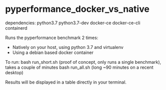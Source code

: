 # pyperformance_docker_vs_native

dependencies:
python3.7 python3.7-dev docker-ce docker-ce-cli containerd

Runs the pyperformance benchmark 2 times:
- Natively on your host, using python 3.7 and virtualenv
- Using a debian based docker container

To run:
bash run_short.sh (proof of concept, only runs a single benchmark), takes a couple of minutes
bash run_all.sh (long ~90 minutes on a recent desktop)

Results will be displayed in a table directly in your terminal.
